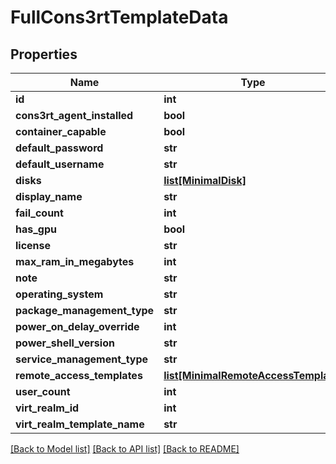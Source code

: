 # FullCons3rtTemplateData

## Properties
Name | Type | Description | Notes
------------ | ------------- | ------------- | -------------
**id** | **int** |  | [optional] 
**cons3rt_agent_installed** | **bool** |  | [optional] 
**container_capable** | **bool** |  | [optional] 
**default_password** | **str** |  | [optional] 
**default_username** | **str** |  | [optional] 
**disks** | [**list[MinimalDisk]**](MinimalDisk.md) |  | [optional] 
**display_name** | **str** |  | [optional] 
**fail_count** | **int** |  | [optional] 
**has_gpu** | **bool** |  | [optional] 
**license** | **str** |  | [optional] 
**max_ram_in_megabytes** | **int** |  | [optional] 
**note** | **str** |  | [optional] 
**operating_system** | **str** |  | 
**package_management_type** | **str** |  | [optional] 
**power_on_delay_override** | **int** |  | [optional] 
**power_shell_version** | **str** |  | [optional] 
**service_management_type** | **str** |  | [optional] 
**remote_access_templates** | [**list[MinimalRemoteAccessTemplate]**](MinimalRemoteAccessTemplate.md) |  | [optional] 
**user_count** | **int** |  | [optional] 
**virt_realm_id** | **int** |  | [optional] 
**virt_realm_template_name** | **str** |  | 

[[Back to Model list]](../README.md#documentation-for-models) [[Back to API list]](../README.md#documentation-for-api-endpoints) [[Back to README]](../README.md)


